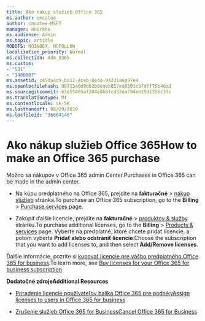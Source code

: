 ```yaml
---
title: Ako nákup služieb Office 365
ms.author: cmcatee
author: cmcatee-MSFT
manager: mnirkhe
ms.audience: Admin
ms.topic: article
ROBOTS: NOINDEX, NOFOLLOW
localization_priority: Normal
ms.collection: Adm_O365
ms.custom:
- "531"
- "1400007"
ms.assetid: c45da4c9-ba12-4ceb-8eda-94331a6a97e4
ms.openlocfilehash: 98713a0d9d62b6eabb857ea8391cb7dff75b4da3
ms.sourcegitcommit: b3e55405af384e868fcd32ea794eb15d1356c3fc
ms.translationtype: MT
ms.contentlocale: sk-SK
ms.lasthandoff: 08/29/2019
ms.locfileid: "36664148"
---
```

# <a name="how-to-make-an-office-365-purchase"></a><span data-ttu-id="c2504-102">Ako nákup služieb Office 365</span><span class="sxs-lookup"><span data-stu-id="c2504-102">How to make an Office 365 purchase</span></span>

<span data-ttu-id="c2504-103">Možno sa nákupov v Office 365 admin Center.</span><span class="sxs-lookup"><span data-stu-id="c2504-103">Purchases in Office 365 can be made in the admin center.</span></span>
  
- <span data-ttu-id="c2504-104">Na kúpu predplatného na Office 365, prejdite na **fakturačné** \> [nákup služieb](https://go.microsoft.com/fwlink/p/?linkid=868433) stránka.</span><span class="sxs-lookup"><span data-stu-id="c2504-104">To purchase an Office 365 subscription, go to the **Billing** \> [Purchase services](https://go.microsoft.com/fwlink/p/?linkid=868433) page.</span></span>

- <span data-ttu-id="c2504-105">Zakúpiť ďalšie licencie, prejdite na **fakturačné** \> [produktov & služby](https://go.microsoft.com/fwlink/p/?linkid=842054) stránku.</span><span class="sxs-lookup"><span data-stu-id="c2504-105">To purchase additional licenses, go to the **Billing** \> [Products & services](https://go.microsoft.com/fwlink/p/?linkid=842054) page.</span></span> <span data-ttu-id="c2504-106">Vyberte na predplatné, ktoré chcete pridať licencie, a potom vyberte **Pridať alebo odstrániť licencie**.</span><span class="sxs-lookup"><span data-stu-id="c2504-106">Choose the subscription that you want to add licenses to, and then select **Add/Remove licenses**.</span></span>
  
<span data-ttu-id="c2504-107">Ďalšie informácie, pozrite si [kupovať licencie pre vášho predplatného Office 365 for business](https://docs.microsoft.com/office365/admin/subscriptions-and-billing/buy-licenses).</span><span class="sxs-lookup"><span data-stu-id="c2504-107">To learn more, see [Buy licenses for your Office 365 for business subscription](https://docs.microsoft.com/office365/admin/subscriptions-and-billing/buy-licenses).</span></span>

<span data-ttu-id="c2504-108">**Dodatočné zdroje**</span><span class="sxs-lookup"><span data-stu-id="c2504-108">**Additional Resources**</span></span>
  
- [<span data-ttu-id="c2504-109">Priradenie licencie používateľov balíka Office 365 pre podniky</span><span class="sxs-lookup"><span data-stu-id="c2504-109">Assign licenses to users in Office 365 for business</span></span>](https://docs.microsoft.com/office365/admin/subscriptions-and-billing/assign-licenses-to-users)

- [<span data-ttu-id="c2504-110">Zrušenie služieb Office 365 for Business</span><span class="sxs-lookup"><span data-stu-id="c2504-110">Cancel Office 365 for Business</span></span>](https://docs.microsoft.com/office365/admin/subscriptions-and-billing/cancel-your-subscription)